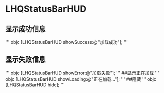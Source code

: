 # LHQStatusBarHUD
## 显示成功信息
'''
objc
 [LHQStatusBarHUD showSuccess:@"加载成功"];
'''
## 显示失败信息
'''
objc
 [LHQStatusBarHUD showError:@"加载失败"];
'''
##显示正在加载
'''
objc
[LHQStatusBarHUD showLoading:@"正在加载..."];
'''
##隐藏
'''
objc
[LHQStatusBarHUD hide];
'''
